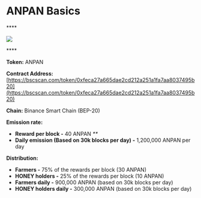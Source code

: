 # ANPAN Basics

\*\*\*\*

![](../.gitbook/assets/group-501.png)

\*\*\*\*

**Token:** ANPAN

**Contract Address:** [https://bscscan.com/token/0xfeca27a665dae2cd212a251a1fa7aa8037495b20](https://bscscan.com/token/0xfeca27a665dae2cd212a251a1fa7aa8037495b20)

**Chain:** Binance Smart Chain \(BEP-20\)

**Emission rate:**

* **Reward per block -**  40 ANPAN                                                                                                       _\*\*_
* **Daily emission \(Based on 30k blocks per day\) -**  1,200,000 ANPAN per day

**Distribution:**

* **Farmers -** 75% of the rewards per block \(30 ANPAN\)
* **HONEY holders -** 25% of the rewards per block \(10 ANPAN\)
* **Farmers daily -** 900,000 ANPAN \(based on 30k blocks per day\)
* **HONEY holders daily -** 300,000 ANPAN \(based on 30k blocks per day\)

